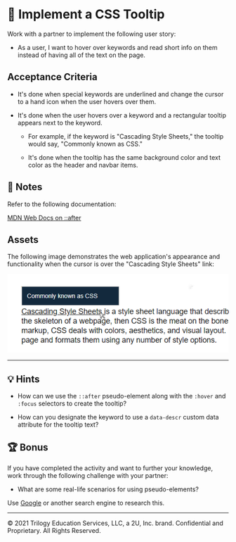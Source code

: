# 📖 Implement a CSS Tooltip

Work with a partner to implement the following user story:

- As a user, I want to hover over keywords and read short info on them instead of having all of the text on the page.

## Acceptance Criteria

- It's done when special keywords are underlined and change the cursor to a hand icon when the user hovers over them.

- It's done when the user hovers over a keyword and a rectangular tooltip appears next to the keyword.

  - For example, if the keyword is "Cascading Style Sheets," the tooltip would say, "Commonly known as CSS."

  - It's done when the tooltip has the same background color and text color as the header and navbar items.

## 📝 Notes

Refer to the following documentation:

[MDN Web Docs on ::after](https://developer.mozilla.org/en-US/docs/Web/CSS/::after)

## Assets

The following image demonstrates the web application's appearance and functionality when the cursor is over the "Cascading Style Sheets" link:

![Tooltip on mouse hover](./Images/01-css-tooltip.png)

---

## 💡 Hints

- How can we use the `::after` pseudo-element along with the `:hover` and `:focus` selectors to create the tooltip?

- How can you designate the keyword to use a `data-descr` custom data attribute for the tooltip text?

## 🏆 Bonus

If you have completed the activity and want to further your knowledge, work through the following challenge with your partner:

- What are some real-life scenarios for using pseudo-elements?

Use [Google](https://www.google.com) or another search engine to research this.

---

© 2021 Trilogy Education Services, LLC, a 2U, Inc. brand. Confidential and Proprietary. All Rights Reserved.
